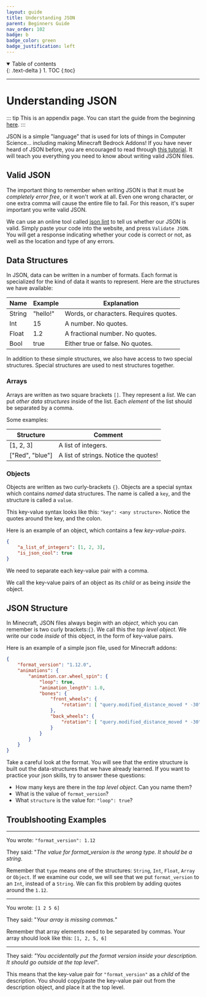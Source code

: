 ```yaml
---
layout: guide
title: Understanding JSON
parent: Beginners Guide
nav_order: 102
badge: b
badge_color: green
badge_justification: left
---
```


<details id="toc" open markdown="block">
  <summary>
    Table of contents
</summary>
  {: .text-delta }
1. TOC
{:toc}
</details>

___

# Understanding JSON

::: tip
This is an appendix page. You can start the guide from the beginning [here](/guide/).
:::

JSON is a simple "language" that is used for lots of things in Computer Science... including making Minecraft Bedrock Addons! If you have never heard of JSON before, you are encouraged to read through [this tutorial](https://www.digitalocean.com/community/tutorials/an-introduction-to-json). It will teach you everything you need to know about writing valid JSON files.

## Valid JSON

The important thing to remember when writing JSON is that it must be *completely error free*, or it won't work at all. Even one wrong character, or one extra comma will cause the entire file to fail. For this reason, it's super important you write valid JSON.

We can use an online tool called [json lint](https://jsonlint.com/) to tell us whether our JSON is valid. Simply paste your code into the website, and press `Validate JSON`. You will get a response indicating whether your code is correct or not, as well as the location and type of any errors.

## Data Structures

In JSON, data can be written in a number of formats. Each format is specialized for the kind of data it wants to represent. Here are the structures we have available:

| Name   | Example  | Explanation                            |
|--------|----------|----------------------------------------|
| String | "hello!" | Words, or characters. Requires quotes. |
| Int    | 15       | A number. No quotes.                   |
| Float  | 1.2      | A fractional number. No quotes.        |
| Bool   | true     | Either true or false. No quotes.       |

In addition to these simple structures, we also have access to two special structures. Special structures are used to nest structures together. 

### Arrays

Arrays are written as two square brackets `[]`. They represent a *list*. We can put *other data structures* inside of the list. Each *element* of the list should be separated by a comma.

Some examples:

| Structure       | Comment                               |
|-----------------|---------------------------------------|
| [1, 2, 3]       | A list of integers.                   |
| ["Red", "blue"] | A list of strings. Notice the quotes! |

### Objects

Objects are written as two curly-brackets `{}`. Objects are a special syntax which contains *named* data structures. The name is called a `key`, and the structure is called a `value`.

This key-value syntax looks like this: `"key": <any structure>`. Notice the quotes around the key, and the colon.

Here is an example of an object, which contains a few *key-value-pairs*.

```json
{
    "a_list_of_integers": [1, 2, 3],
    "is_json_cool": true
}
```

We need to separate each key-value pair with a comma.

We call the key-value pairs of an object as its *child* or as being *inside* the object.

## JSON Structure

In Minecraft, JSON files always begin with an *object*, which you can remember is two curly brackets:`{}`. We call this the *top level object*. We write our code *inside* of this object, in the form of key-value pairs.

Here is an example of a simple json file, used for Minecraft addons:

```json
{
	"format_version": "1.12.0",
	"animations": {
		"animation.car.wheel_spin": {
			"loop": true,
			"animation_length": 1.0,
			"bones": {
				"front_wheels": {
					"rotation": [ "query.modified_distance_moved * -30", 0, 0  ]
				},
				"back_wheels": {
					"rotation": [ "query.modified_distance_moved * -30", 0, 0  ]
				}
			}
		}
	}
}
```

Take a careful look at the format. You will see that the entire structure is built out the data-structures that we have already learned. If you want to practice your json skills, try to answer these questions:
 - How many keys are there in the *top level object*. Can you name them?
 - What is the value of `format_version`?
 - What `structure` is the value for: `"loop": true`?

## Troublshooting Examples

---

You wrote:  `"format_version": 1.12`

They said: "*The value for format_version is the wrong type. It should be a string.*

Remember that `type` means one of the structures: `String`, `Int`, `Float`, `Array` or `Object`. If we examine our code, we will see that we put `format_version` to an `Int`, instead of a `String`. We can fix this problem by adding quotes around the `1.12`.

---

You wrote: `[1 2 5 6]`

They said: "*Your array is missing commas.*"

Remember that array elements need to be separated by commas. Your array should look like this: `[1, 2, 5, 6]`

---

They said: *"You accidentally put the format version inside your description. It should go outside at the top level*".

This means that the key-value pair for `"format_version"` as a *child* of the description. You should copy/paste the key-value pair out from the description object, and place it at the top level.
